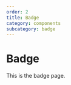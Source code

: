 ```yaml
---
order: 2
title: Badge
category: components
subcategory: badge
---
```


# Badge

This is the badge page.
